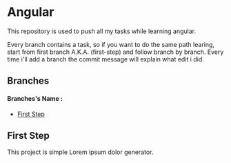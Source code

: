 # Angular
This repository is used to push all my tasks while  learning angular.

Every branch contains a task, so if you want to do the same path learing, start from first branch A.K.A. (first-step) and follow branch by branch. Every time i'll add a branch the commit message will explain what edit i did.

## Branches
#### Branches's Name :
* [First Step](#first-step)

## First Step
This project is simple Lorem ipsum dolor generator.

